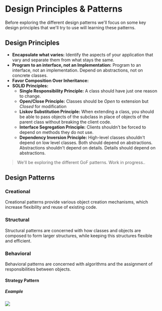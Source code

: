 # Design Principles & Patterns

Before exploring the different design patterns we'll focus on some key design principles that we'll try to use will learning these patterns.

## Design Principles

- **Encapsulate what varies:** Identify the aspects of your application that vary and separate them from what stays the same.
- **Program to an interface, not an Implementation:** Program to an interface, not an implementation. Depend on abstractions, not on concrete classes.
- **Favor Composition Over Inheritance:**
- **SOLID Principles:**
  - **Single Responsibility Principle:** A class should have just one reason to change.
  - **Open/Close Principle:** Classes should be _Open_ to extension but _Closed_ for modification
  - **Liskov Substitution Principle:** When extending a class, you should be able to pass objects of the subclass in place of objects of the parent class without breaking the client code.
  - **Interface Segregation Principle:** Clients shouldn't be forced to depend on methods they do not use.
  - **Dependency Inversion Principle:** High-level classes shouldn't depend on low level classes. Both should depend on abstractions. Abstractions shouldn't depend on details. Details should depend on abstractions.


> We'll be exploring the different GoF patterns.
> Work in progress..


## Design Patterns

### Creational
Creational patterns provide various object creation mechanisms, which increase flexibility and reuse of existing code.

### Structural
Structural patterns are concerned with how classes and objects are composed to form larger structures, while keeping this structures flexible and efficient.

### Behavioral 
Behavioral patterns are concerned with algorithms and the assignment of responsibilities between objects.

#### Strategy Pattern 

##### Example 
<img src="./.images/strategy.png">
